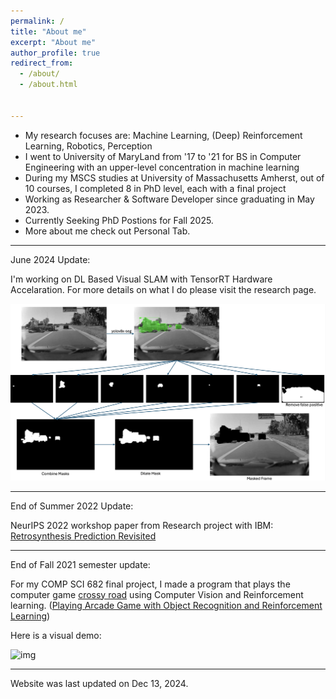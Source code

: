 ```yaml
---
permalink: /
title: "About me"
excerpt: "About me"
author_profile: true
redirect_from: 
  - /about/
  - /about.html


--- 
```


- My research focuses are: Machine Learning, (Deep) Reinforcement Learning, Robotics, Perception
- I went to University of MaryLand from '17 to '21 for BS in Computer Engineering with an upper-level concentration in machine learning
- During my MSCS studies at University of Massachusetts Amherst, out of 10 courses, I completed 8 in PhD level, each with a final project
- Working as Researcher & Software Developer since graduating in May 2023. 
- Currently Seeking PhD Postions for Fall 2025. 
- More about me check out Personal Tab.

---

June 2024 Update: 

I'm working on DL Based Visual SLAM with TensorRT Hardware Accelaration. For more details on what I do please visit the research page. 

![img](images/yolo_mask.png)

---
End of Summer 2022 Update: 

NeurIPS 2022 workshop paper from Research project with IBM: [Retrosynthesis Prediction Revisited](https://research.ibm.com/publications/retrosynthesis-prediction-revisited)

--- 

End of Fall 2021 semester update: 

For my COMP SCI 682 final project, I made a program that plays the computer game [crossy road](https://www.crossyroad.com/) using Computer Vision and Reinforcement learning. ([Playing Arcade Game with Object Recognition and Reinforcement Learning](https://github.com/h-tu/course_reports/blob/main/grad_projects/682_Final_Paper.pdf))

Here is a visual demo:

![img](images/showcase.gif)

--- 

Website was last updated on Dec 13, 2024. 
